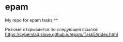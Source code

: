 # epam
My repo for epam tasks ^^

Резюме открывается по следующей ссылке:
https://cybervladislove.github.io/epam/Task5/index.html
